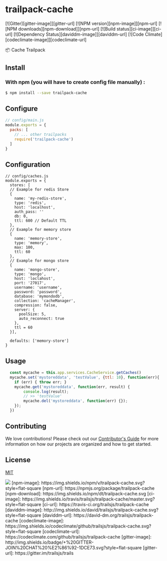 # trailpack-cache

[![Gitter][gitter-image]][gitter-url]
[![NPM version][npm-image]][npm-url]
[![NPM downloads][npm-download]][npm-url]
[![Build status][ci-image]][ci-url]
[![Dependency Status][daviddm-image]][daviddm-url]
[![Code Climate][codeclimate-image]][codeclimate-url]

:package: Cache Trailpack


## Install

### With npm (you will have to create config file manually) :
```sh
$ npm install --save trailpack-cache
```

## Configure

```js
// config/main.js
module.exports = {
  packs: [
    // ... other trailpacks
    require('trailpack-cache')
  ]
}
```

## Configuration

```
// config/caches.js
module.exports = {
  stores: [
  // Example for redis Store
  {
    name: 'my-redis-store',
    type: 'redis',
    host: 'localhost',
    auth_pass: ''
    db: 0,
    ttl: 600 // Default TTL
  },
  // Example for memory store
  {
    name: 'memory-store',
    type: 'memory',
    max: 100,
    ttl: 60
  },
  // Example for mongo store
  {
    name: 'mongo-store',
    type: 'mongo',
    host: 'loclahost',
    port: '27017',
    username: 'username',
    password: 'password',
    database: 'mymondodb',
    collection: 'cacheManager',
    compression: false,
    server: {
      poolSize: 5,
      auto_reconnect: true
    },
    ttl = 60
  }],

  defaults: ['memory-store']
}
```
## Usage

```JavaScript
  const mycache = this.app.services.CacheService.getCaches()
  mycache.set('mystoreddata', 'testValue', {ttl: 10}, function(err){
    if (err) { throw err; }
    mycache.get('mystoreddata', function(err, result) {
        console.log(result);
        // >> 'testValue'
        mycache.del('mystoreddata', function(err) {});
    });
  })
```

## Contributing
We love contributions! Please check out our [Contributor's Guide](https://github.com/trailsjs/trails/blob/master/.github/CONTRIBUTING.md) for more
information on how our projects are organized and how to get started.

## License
[MIT](https://github.com/trailsjs/trailpack-hapi/blob/master/LICENSE)

<img src="http://i.imgur.com/dCjNisP.png">
[npm-image]: https://img.shields.io/npm/v/trailpack-cache.svg?style=flat-square
[npm-url]: https://npmjs.org/package/trailpack-cache
[npm-download]: https://img.shields.io/npm/dt/trailpack-cache.svg
[ci-image]: https://img.shields.io/travis/trailsjs/trailpack-cache/master.svg?style=flat-square
[ci-url]: https://travis-ci.org/trailsjs/trailpack-cache
[daviddm-image]: http://img.shields.io/david/trailsjs/trailpack-cache.svg?style=flat-square
[daviddm-url]: https://david-dm.org/trailsjs/trailpack-cache
[codeclimate-image]: https://img.shields.io/codeclimate/github/trailsjs/trailpack-cache.svg?style=flat-square
[codeclimate-url]: https://codeclimate.com/github/trailsjs/trailpack-cache
[gitter-image]: http://img.shields.io/badge/+%20GITTER-JOIN%20CHAT%20%E2%86%92-1DCE73.svg?style=flat-square
[gitter-url]: https://gitter.im/trailsjs/trails
